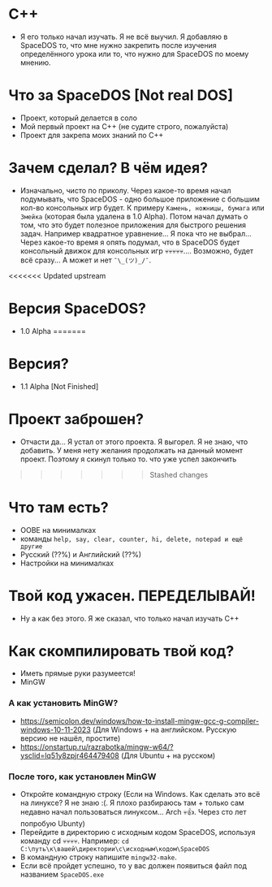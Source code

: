 # C++
- Я его только начал изучать. Я не всё выучил. Я добавляю в SpaceDOS то, что мне нужно закрепить после изучения определённого урока или то, что нужно для SpaceDOS по моему мнению.

# Что за SpaceDOS [Not real DOS]
- Проект, который делается в соло
- Мой первый проект на C++ (не судите строго, пожалуйста)
- Проект для закрепа моих знаний по C++

# Зачем сделал? В чём идея?
- Изначально, чисто по приколу. Через какое-то время начал подумывать, что SpaceDOS - одно большое приложение с большим кол-во консольных игр будет. К примеру `Камень, ножницы, бумага` или `Змейка` (которая была удалена в 1.0 Alpha). Потом начал думать о том, что это будет полезное приложения для быстрого решения задач. Например квадратное уравнение... Я пока что не выбрал... Через какое-то время я опять подумал, что в SpaceDOS будет консольный движок для консольных игр 💀💀💀💀💀.... Возможно, будет всё сразу... А может и нет `¯\_(ツ)_/¯`.

<<<<<<< Updated upstream
# Версия SpaceDOS?
- 1.0 Alpha
=======
# Версия?
- 1.1 Alpha [Not Finished]

# Проект заброшен?
- Отчасти да... Я устал от этого проекта. Я выгорел. Я не знаю, что добавить. У меня нету желания продолжать на данный момент проект. Поэтому я скинул только то. что уже успел закончить
>>>>>>> Stashed changes

# Что там есть?
- OOBE на минималках
- команды `help, say, clear, counter, hi, delete, notepad и ещё другие`
- Русский (??%) и Английский (??%)
- Настройки на минималках

# Твой код ужасен. ПЕРЕДЕЛЫВАЙ!
- Ну а как без этого. Я же сказал, что только начал изучать C++

# Как cкомпилировать твой код?
- Иметь прямые руки разумеется!
- MinGW

### А как установить MinGW?
- https://semicolon.dev/windows/how-to-install-mingw-gcc-g-compiler-windows-10-11-2023 (Для Windows + на английском. Русскую версию не нашёл, простите)
- https://onstartup.ru/razrabotka/mingw-w64/?ysclid=lq51y8zpjr464479408 (Для Ubuntu + на русском)

### После того, как установлен MinGW
- Откройте командную строку (Если на Windows. Как сделать это всё на линуксе? Я не знаю :(. Я плохо разбираюсь там + только сам недавно начал пользоваться линуксом... Arch 💀👍. Через сто лет попробую Ubunty)
- Перейдите в директорию с исходным кодом SpaceDOS, используя команду cd 💀💀💀💀. Например: `cd C:\путь\к\вашей\директории\c\исходным\кодом\SpaceDOS`
- В командную строку напишите `mingw32-make`.
- Если всё пройдет успешно, то у вас должен появиться файл под названием `SpaceDOS.exe`
